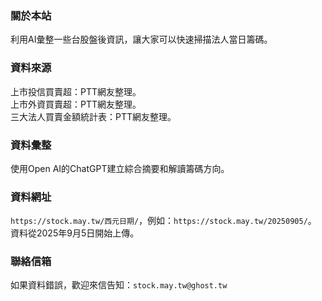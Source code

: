 ### 關於本站

利用AI彙整一些台股盤後資訊，讓大家可以快速掃描法人當日籌碼。

### 資料來源

上市投信買賣超：PTT網友整理。  
上市外資買賣超：PTT網友整理。  
三大法人買賣金額統計表：PTT網友整理。

### 資料彙整

使用Open AI的ChatGPT建立綜合摘要和解讀籌碼方向。

### 資料網址

`https://stock.may.tw/西元日期/`，例如：`https://stock.may.tw/20250905/`。  
資料從2025年9月5日開始上傳。

### 聯絡信箱

如果資料錯誤，歡迎來信告知：`stock.may.tw@ghost.tw`
